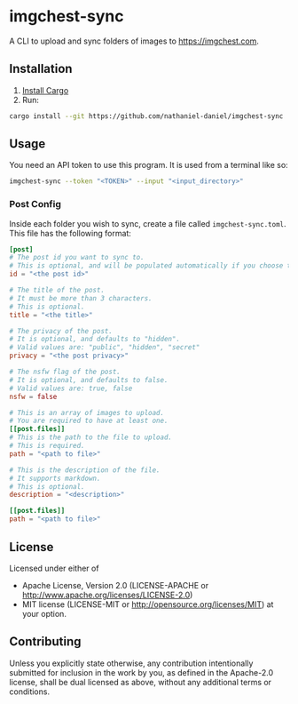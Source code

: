 # imgchest-sync
A CLI to upload and sync folders of images to https://imgchest.com.

## Installation
1. [Install Cargo](https://doc.rust-lang.org/cargo/getting-started/installation.html)
2. Run:
```bash
cargo install --git https://github.com/nathaniel-daniel/imgchest-sync
```

## Usage
You need an API token to use this program.
It is used from a terminal like so:
```bash
imgchest-sync --token "<TOKEN>" --input "<input_directory>"
```

### Post Config
Inside each folder you wish to sync, create a file called `imgchest-sync.toml`.
This file has the following format:
```toml
[post]
# The post id you want to sync to.
# This is optional, and will be populated automatically if you choose to omit it.
id = "<the post id>"

# The title of the post.
# It must be more than 3 characters. 
# This is optional.
title = "<the title>"

# The privacy of the post.
# It is optional, and defaults to "hidden".
# Valid values are: "public", "hidden", "secret"
privacy = "<the post privacy>"

# The nsfw flag of the post.
# It is optional, and defaults to false.
# Valid values are: true, false
nsfw = false

# This is an array of images to upload.
# You are required to have at least one.
[[post.files]]
# This is the path to the file to upload.
# This is required.
path = "<path to file>"

# This is the description of the file.
# It supports markdown.
# This is optional.
description = "<description>"

[[post.files]]
path = "<path to file>"
```

## License
Licensed under either of
 * Apache License, Version 2.0 (LICENSE-APACHE or http://www.apache.org/licenses/LICENSE-2.0)
 * MIT license (LICENSE-MIT or http://opensource.org/licenses/MIT)
at your option.

## Contributing
Unless you explicitly state otherwise, 
any contribution intentionally submitted for inclusion in the work by you, 
as defined in the Apache-2.0 license, 
shall be dual licensed as above, 
without any additional terms or conditions.